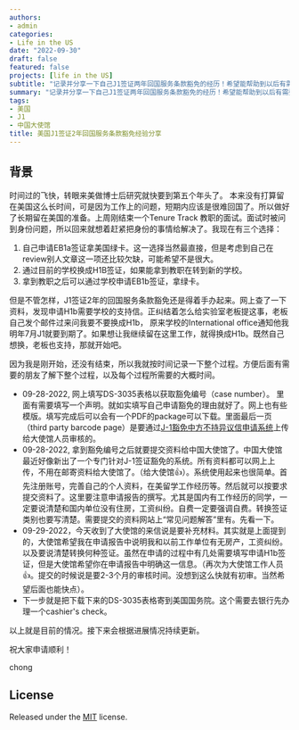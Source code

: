 ```yaml
---
authors:
- admin
categories:
- Life in the US
date: "2022-09-30"
draft: false
featured: false
projects: [life in the US]
subtitle: "记录并分享一下自己J1签证两年回国服务条款豁免的经历！希望能帮助到以后有需要的人。"
summary: "记录并分享一下自己J1签证两年回国服务条款豁免的经历！希望能帮助到以后有需要的人。"
tags:
- 美国
- J1
- 中国大使馆
title: 美国J1签证2年回国服务条款豁免经验分享
---
```


## 背景

时间过的飞快，转眼来美做博士后研究就快要到第五个年头了。 本来没有打算留在美国这么长时间，可是因为工作上的问题，短期内应该是很难回国了。所以做好了长期留在美国的准备。上周刚结束一个Tenure Track 教职的面试。面试时被问到身份问题，所以回来就想着赶紧把身份的事情给解决了。我现在有三个选择：
1. 自己申请EB1a签证拿美国绿卡。这一选择当然最直接，但是考虑到自己在review别人文章这一项还比较欠缺，可能希望不是很大。
2. 通过目前的学校换成H1B签证，如果能拿到教职在转到新的学校。
3. 拿到教职之后可以通过学校申请EB1b签证，拿绿卡。

但是不管怎样，J1签证2年的回国服务条款豁免还是得着手办起来。网上查了一下资料，发现申请H1b需要学校的支持信。正纠结着怎么给实验室老板提这事，老板自己发个邮件过来问我要不要换成H1b， 原来学校的International office通知他我明年7月J1就要到期了。如果想让我继续留在这里工作，就得换成H1b。既然自己想换，老板也支持，那就开始吧。

因为我是刚开始，还没有结束，所以我就按时间记录一下整个过程。方便后面有需要的朋友了解下整个过程，以及每个过程所需要的大概时间。
* 09-28-2022, 网上填写DS-3035表格以获取豁免编号（case number）。 里面有需要填写一个声明。就如实填写自己申请豁免的理由就好了。网上也有些模版。填写完成后可以会有一个PDF的package可以下载。里面最后一页（third party barcode page）是要通过[J-1豁免中方不持异议信申请系统](https://www.lxgzusa.org)上传给大使馆人员审核的。
* 09-28-2022, 拿到豁免编号之后就要提交资料给中国大使馆了。中国大使馆最近好像新出了一个专门针对J-1签证豁免的系统。所有资料都可以网上上传，不用在邮寄资料给大使馆了。（给大使馆👍）。系统使用起来也很简单。首先注册账号，完善自己的个人资料，在美留学工作经历等。然后就可以按要求提交资料了。这里要注意申请报告的撰写。尤其是国内有工作经历的同学，一定要说清楚和国内单位没有住房，工资纠纷。自费一定要强调自费。转换签证类别也要写清楚。需要提交的资料网站上“常见问题解答”里有。先看一下。
* 09-29-2022，今天收到了大使馆的来信说是要补充材料。其实就是上面提到的，大使馆希望我在申请报告中说明我和以前工作单位有无房产，工资纠纷。以及要说清楚转换何种签证。虽然在申请的过程中有几处需要填写申请H1b签证，但是大使馆希望你在申请报告中明确这一信息。（再次为大使馆工作人员👍。提交的时候说是要2-3个月的审核时间。没想到这么快就有初审。当然希望后面也能快点）。
* 下一步就是把下载下来的DS-3035表格寄到美国国务院。这个需要去银行先办理一个cashier's check。

以上就是目前的情况。接下来会根据进展情况持续更新。

祝大家申请顺利！

chong


## License

Released under the [MIT](https://github.com/wowchemy/wowchemy-hugo-themes/blob/master/LICENSE.md) license.
